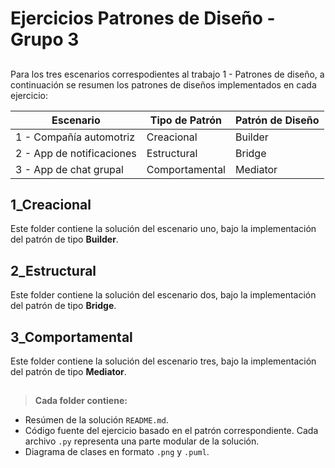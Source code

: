 # Ejercicios Patrones de Diseño - Grupo 3

##

Para los tres escenarios correspodientes al trabajo 1 - Patrones de diseño, a continuación se resumen los patrones de diseños implementados en cada ejercicio:

| Escenario                 | Tipo de Patrón   | Patrón de Diseño |
|---------------------------|------------------|------------------|
| 1 - Compañía automotriz   | Creacional       | Builder          | 
| 2 - App de notificaciones | Estructural      | Bridge           |
| 3 - App de chat grupal    | Comportamental   | Mediator         |

## 1_Creacional
Este folder contiene la solución del escenario uno, bajo la implementación del patrón de tipo **Builder**.

## 2_Estructural
Este folder contiene la solución del escenario dos, bajo la implementación del patrón de tipo **Bridge**. 

## 3_Comportamental
Este folder contiene la solución del escenario tres, bajo la implementación del patrón de tipo **Mediator**.


##

> **Cada folder contiene:**

- Resúmen de la solución `README.md`. 
- Código fuente del ejercicio basado en el patrón correspondiente. Cada archivo `.py` representa una parte modular de la solución.
- Diagrama de clases en formato `.png` y `.puml`.

